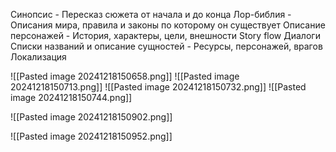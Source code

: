 Синопсис - Пересказ сюжета от начала и до конца
Лор-библия - Описания мира, правила и законы по которому он существует
Описание персонажей - История, характеры, цели, внешности
Story flow
Диалоги
Списки названий и описание сущностей - Ресурсы, персонажей, врагов
Локализация

![[Pasted image 20241218150658.png]]
![[Pasted image 20241218150713.png]]
![[Pasted image 20241218150732.png]]
![[Pasted image 20241218150744.png]]

![[Pasted image 20241218150902.png]]

![[Pasted image 20241218150952.png]]


